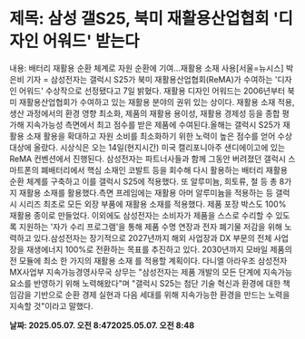 # **제목: 삼성 갤S25, 북미 재활용산업협회 '디자인 어워드' 받는다**

  내용: 배터리 재활용 순환 체계로 자원 순환에 기여…재활용 소재 사용[서울=뉴시스] 박은비 기자 = 삼성전자는 갤럭시 S25가 북미 재활용산업협회(ReMA)가 수여하는 '디자인 어워드' 수상작으로 선정됐다고 7일 밝혔다. 재활용 디자인 어워드는 2006년부터 북미 재활용산업협회가 수여하고 있는 재활용 분야의 권위 있는 상이다. 재활용 소재 적용, 생산 과정에서의 환경 영향 최소화, 제품의 재활용 용이성, 재활용 경제성 등을 종합 평가해 지속가능성 측면에서 최고 점수를 받은 제품에 수여된다.올해는 갤럭시 S25가 재활용 소재 활용을 확대하고 자원 소비를 최소화하기 위한 노력이 높은 점수를 얻어 수상 대상에 올랐다. 시상식은 오는 14일(현지시간) 미국 캘리포니아주 샌디에이고에 있는 ReMA 컨벤션에서 진행된다. 삼성전자는 파트너사들과 함께 그동안 버려졌던 갤럭시 스마트폰의 폐배터리에서 핵심 소재인 코발트 등을 회수해 다시 활용하는 배터리 재활용 순환 체계를 구축하고 이를 갤럭시 S25에 적용했다. 또 알루미늄, 희토류, 철 등 총 8가지 재활용 소재를 활용했다.측면 프레임에는 재활용 아머 알루미늄을 적용하는 등 갤럭시 시리즈 최초로 모든 외장 부품에 재활용 소재를 적용했다. 제품 포장 박스도 100% 재활용 종이로 만들었다. 이외에도 삼성전자는 소비자가 제품을 스스로 수리할 수 있도록 지원하는 '자가 수리 프로그램'을 통해 제품 수명 연장과 전자 폐기물 저감을 위해 노력하고 있다.삼성전자는 장기적으로 2027년까지 해외 사업장과 DX 부문의 전체 사업장을 재생에너지 100%로 전환하는 목표를 추진하고 있다. 2030년까지 모바일 제품의 전 모듈에 최소 한 가지의 재활용 소재 를 적용할 계획이다. 다니엘 아라우조 삼성전자 MX사업부 지속가능경영사무국 상무는 "삼성전자는 제품 개발의 모든 단계에 지속가능 요소를 반영하기 위해 노력해왔다"며 "갤럭시 S25는 첨단 기술 혁신과 환경에 대한 책임감을 기반으로 순환 경제 실현과 다음 세대를 위해 지속가능한 환경을 만드는 노력을 지속할 것"이라고 말했다.

  **날짜: 2025.05.07. 오전 8:472025.05.07. 오전 8:48**